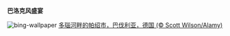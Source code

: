 
**巴洛克风盛宴**

![bing-wallpaper](https://www.bing.com/th?id=OHR.PassauSunsetJune_ZH-CN7563956674_1920x1080.jpg)
[多瑙河畔的帕绍市，巴伐利亚，德国 (© Scott Wilson/Alamy)](https://www.bing.com/search?q=%E5%BE%B7%E5%9B%BD%E5%B8%95%E7%BB%8D&amp;form=hpcapt&amp;mkt=zh-cn)
  